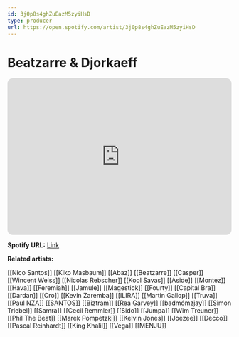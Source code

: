 ```yaml
---
id: 3j0p8s4ghZuEazM5zyiHsD
type: producer
url: https://open.spotify.com/artist/3j0p8s4ghZuEazM5zyiHsD
---
```

# Beatzarre & Djorkaeff

<iframe style="border-radius:12px" src="https://open.spotify.com/embed/artist/3j0p8s4ghZuEazM5zyiHsD" width="100%" height="352" frameBorder="0" allowfullscreen="" allow="autoplay; clipboard-write; encrypted-media; fullscreen; picture-in-picture" loading="lazy"></iframe>

**Spotify URL:** [Link](https://open.spotify.com/artist/3j0p8s4ghZuEazM5zyiHsD)

**Related artists:**

[[Nico Santos]]
[[Kiko Masbaum]]
[[Abaz]]
[[Beatzarre]]
[[Casper]]
[[Wincent Weiss]]
[[Nicolas Rebscher]]
[[Kool Savas]]
[[Aside]]
[[Montez]]
[[Hava]]
[[Feremiah]]
[[Jamule]]
[[Magestick]]
[[Fourty]]
[[Capital Bra]]
[[Dardan]]
[[Cro]]
[[Kevin Zaremba]]
[[ILIRA]]
[[Martin Gallop]]
[[Truva]]
[[Paul NZA]]
[[SANTOS]]
[[Biztram]]
[[Rea Garvey]]
[[badmómzjay]]
[[Simon Triebel]]
[[Samra]]
[[Cecil Remmler]]
[[Sido]]
[[Jumpa]]
[[Wim Treuner]]
[[Phil The Beat]]
[[Marek Pompetzki]]
[[Kelvin Jones]]
[[Joezee]]
[[Decco]]
[[Pascal Reinhardt]]
[[King Khalil]]
[[Vega]]
[[MENJU]]
